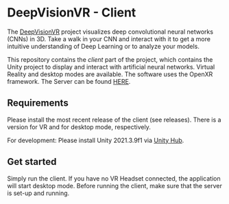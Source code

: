 # DeepVisionVR - Client

The [DeepVisionVR](https://github.com/Criscraft/DeepVisionVR) project visualizes deep convolutional neural networks (CNNs) in 3D. Take a walk in your CNN and interact with it to get a more intuitive understanding of Deep Learning or to analyze your models.

This repository contains the *client* part of the project, which contains the Unity project to display and interact with artificial neural networks. Virtual Reality and desktop modes are available. The software uses the OpenXR framework. The Server can be found [HERE](https://github.com/Criscraft/DeepVisionVRServer).

## Requirements

Please install the most recent release of the client (see releases). There is a version for VR and for desktop mode, respectively.

For development:
Please install Unity 2021.3.9f1 via [Unity Hub](https://unity3d.com/get-unity/download).

## Get started

Simply run the client. If you have no VR Headset connected, the application will start desktop mode. Before running the client, make sure that the server is set-up and running.